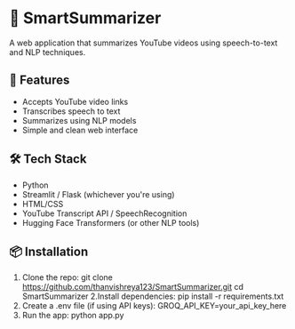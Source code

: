 # 🧠 SmartSummarizer

A web application that summarizes YouTube videos using speech-to-text and NLP techniques.

## 🚀 Features

- Accepts YouTube video links
- Transcribes speech to text
- Summarizes using NLP models
- Simple and clean web interface

## 🛠️ Tech Stack

- Python
- Streamlit / Flask (whichever you're using)
- HTML/CSS
- YouTube Transcript API / SpeechRecognition
- Hugging Face Transformers (or other NLP tools)

## 📦 Installation

1. Clone the repo:
   git clone https://github.com/thanvishreya123/SmartSummarizer.git
   cd SmartSummarizer
2.Install dependencies: pip install -r requirements.txt
3. Create a .env file (if using API keys): GROQ_API_KEY=your_api_key_here
4. Run the app: python app.py

